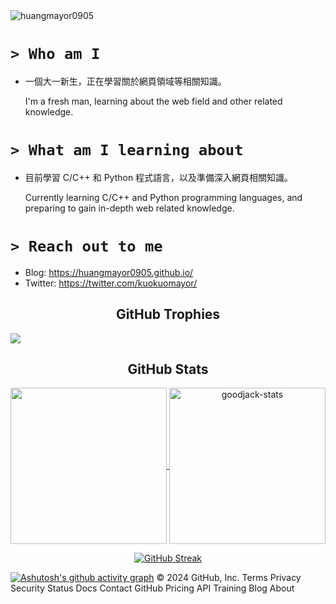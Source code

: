 <img src="https://komarev.com/ghpvc/?username=huangmayor0905&label=Profile%20views&color=EB5800&style=for-the-badge" alt="huangmayor0905" />

# `> Who am I`

- 一個大一新生，正在學習關於網頁領域等相關知識。

  I'm a fresh man, learning about the web field and other related knowledge.

# `> What am I learning about`

- 目前學習 C/C++ 和 Python 程式語言，以及準備深入網頁相關知識。

  Currently learning C/C++ and Python programming languages, and preparing to gain in-depth web related knowledge.

# `> Reach out to me`

- Blog: https://huangmayor0905.github.io/
- Twitter: https://twitter.com/kuokuomayor/

<h2 align="center">GitHub Trophies</h2>

![](https://github-profile-trophy.vercel.app/?username=huangmayor0905&theme=onedark)

<h2 align="center">GitHub Stats</h2>

<p align="center">
  <a href="https://github.com/DenverCoder1/github-readme-streak-stats">
    <img height="250" align="center" src="https://github-readme-stats.vercel.app/api/top-langs/?username=huangmayor0905&locale=zh-tw&layout=donut&hide=javascript,html,css&bg_color=282C34&text_color=FFFFFF&title_color=FFA508&border_color=7F7F7F"/>
  </a>
  <a href="https://github.com/anuraghazra/github-readme-stats">
    <img height="250" align="center" src="https://github-readme-stats.vercel.app/api?username=huangmayor0905&show_icons=true&theme=nord&title_color=FFA508&icon_color=1d9bf0&bg_color=282C34&border_color=7F7F7F&locale=zh-tw&include_all_commits=true&show=reviews,discussions_started,discussions_answered,prs_merged,prs_merged_percentage" alt="goodjack-stats" />
  </a>
</p>
<p align="center">
  <a href="https://git.io/streak-stats">
    <img align="center" src="https://streak-stats.demolab.com?user=huangmayor0905&theme=dark&locale=zh_Hant&background=282C34&border=7F7F7F&stroke=7F7F7F&ring=FFA508&fire=EB5800&currStreakNum=EBEBEB&sideNums=EBEBEB&currStreakLabel=EBEBEBCE&sideLabels=EBEBEBCE&dates=989898" alt="GitHub Streak"/>
  </a>
</p>

<!-- ![snake gif](https://github.com/huangmayor0905/huangmayor0905/blob/output/github-contribution-grid-snake.svg#gh-dark-mode-only) -->
[![Ashutosh's github activity graph](https://github-readme-activity-graph.vercel.app/graph?username=huangmayor0905&theme=react&line=EB5800&point=FFA508&area=true&area_color=ffa508aa)](https://github.com/ashutosh00710/github-readme-activity-graph)
© 2024 GitHub, Inc. Terms Privacy Security Status Docs Contact GitHub Pricing API Training Blog About
